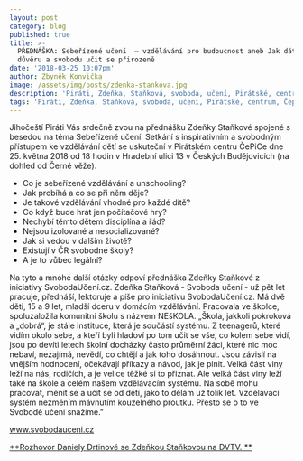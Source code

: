 ```yaml
---
layout: post
category: blog
published: true
title: >-
  PŘEDNÁŠKA: Sebeřízené učení  – vzdělávání pro budoucnost aneb Jak dát dětem
  důvěru a svobodu učit se přirozeně 
date: '2018-03-25 10:07pm'
author: Zbyněk Konvička
image: /assets/img/posts/zdenka-stankova.jpg
description: 'Piráti, Zdeňka, Staňková, svoboda, učení, Pirátské, centrum, Čepice'
tags: 'Piráti, Zdeňka, Staňková, svoboda, učení, Pirátské, centrum, Čepice'
---
```

Jihočeští Piráti Vás srdečně zvou na přednášku Zdeňky Staňkové spojené s besedou na téma Sebeřízené učení. Setkání s inspirativním a svobodným přístupem ke vzdělávání dětí se uskuteční v Pirátském centru ČePiCe dne 25. května 2018 od 18 hodin v Hradební ulici 13 v Českých Budějovicích (na dohled od Černé věže).

* Co je sebeřízené vzdělávání a unschooling? 
* Jak probíhá a co se při něm děje? 
* Je takové vzdělávání vhodné pro každé dítě? 
* Co když bude hrát jen počítačové hry? 
* Nechybí těmto dětem disciplína a řád? 
* Nejsou izolované a nesocializované? 
* Jak si vedou v dalším životě? 
* Existují v ČR svobodné školy? 
* A je to vůbec legální? 

Na tyto a mnohé další otázky odpoví přednáška Zdeňky Staňkové z iniciativy SvobodaUčení.cz. Zdeňka Staňková - Svoboda učení - už pět let pracuje, přednáší, lektoruje a píše pro iniciativu SvobodaUčení.cz. Má dvě děti, 15 a 9 let, mladší dceru v domácím vzdělávání. Pracovala ve školce, spoluzaložila komunitní školu s názvem NEšKOLA. „Škola, jakkoli pokroková a „dobrá“, je stále instituce, která je součástí systému. Z teenagerů, které vidím okolo sebe, a kteří byli hladoví po tom učit se vše, co kolem sebe vidí, jsou po devíti letech školní docházky často průměrní žáci, které nic moc nebaví, nezajímá, nevědí, co chtějí a jak toho dosáhnout. Jsou závislí na vnějším hodnocení, očekávají příkazy a návod, jak je plnit. Velká část viny leží na nás, rodičích, a je velice těžké si to přiznat. Ale velká část viny leží také na škole a celém našem vzdělávacím systému. Na sobě mohu pracovat, měnit se a učit se od dětí, jako to dělám už tolik let. Vzdělávací systém nezměním mávnutím kouzelného proutku. Přesto se o to ve Svobodě učení snažíme." 

[www.svobodauceni.cz
](www.svobodauceni.cz)

[**Rozhovor Daniely Drtinové se Zdeňkou Staňkovou na DVTV.
**](https://video.aktualne.cz/dvtv/skola-deti-ubiji-i-bez-ni-se-nauci-co-potrebuji-uceni-doma-n/r~5f59c0c22b5411e89efbac1f6b220ee8/)
